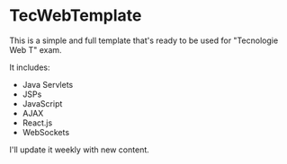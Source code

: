 # TecWebTemplate

This is a simple and full template that's ready to be used for "Tecnologie Web T" exam.

It includes:
- Java Servlets
- JSPs
- JavaScript
- AJAX
- React.js
- WebSockets

I'll update it weekly with new content.
